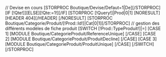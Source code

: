 // Devise en cours
[STORPROC Boutique/Devise/Defaut=1|De][/STORPROC]
[IF [!Qte!]][ELSE][!Qte:=1!][/IF]
[STORPROC [!Query!]|Prod|0|1]
	[NORESULT]
		[HEADER 404][/HEADER]
	[/NORESULT]
	[STORPROC Boutique/Categorie/Produit/[!Prod::Id!]|Cat|0|1][/STORPROC]
		// gestion des différents modèles de fiche produit
		[SWITCH [!Prod::TypeProduit!]|=]
			[CASE 1]
				[MODULE Boutique/CategorieProduit/ReferenceUnique]
			[/CASE]
			[CASE 2]
				[MODULE Boutique/CategorieProduit/ProduitDecline]
			[/CASE]
			[CASE 3]
				[MODULE Boutique/CategorieProduit/ProduitUnique]
			[/CASE]
		[/SWITCH]
[/STORPROC]
